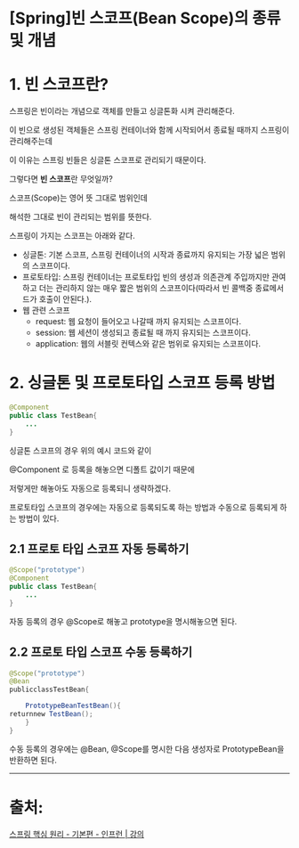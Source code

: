 # [Spring]빈 스코프(Bean Scope)의 종류 및 개념

# **1. 빈 스코프란?**

스프링은 빈이라는 개념으로 객체를 만들고 싱글톤화 시켜 관리해준다.

이 빈으로 생성된 객체들은 스프링 컨테이너와 함께 시작되어서 종료될 때까지 스프링이 관리해주는데

이 이유는 스프링 빈들은 싱글톤 스코프로 관리되기 때문이다.

그렇다면 **빈 스코프**란 무엇일까?

스코프(Scope)는 영어 뜻 그대로 범위인데

해석한 그대로 빈이 관리되는 범위를 뜻한다.

스프링이 가지는 스코프는 아래와 같다.

- 싱글톤: 기본 스코프, 스프링 컨테이너의 시작과 종료까지 유지되는 가장 넓은 범위의 스코프이다.
- 프로토타입: 스프링 컨테이너는 프로토타입 빈의 생성과 의존관계 주입까지만 관여하고 더는 관리하지 않는 매우 짧은 범위의 스코프이다(따라서 빈 콜백중 종료메서드가 호출이 안된다.).
- 웹 관련 스코프
    - request: 웹 요청이 들어오고 나갈때 까지 유지되는 스코프이다.
    - session: 웹 세션이 생성되고 종료될 때 까지 유지되는 스코프이다.
    - application: 웹의 서블릿 컨텍스와 같은 범위로 유지되는 스코프이다.

# 2. 싱글톤 및 프로토타입 스코프 등록 방법

```java
@Component
public class TestBean{
	...
}
```

싱글톤 스코프의 경우 위의 예시 코드와 같이

@Component 로 등록을 해놓으면 디폴트 값이기 때문에

저렇게만 해놓아도 자동으로 등록되니 생략하겠다.

프로토타입 스코프의 경우에는 자동으로 등록되도록 하는 방법과 수동으로 등록되게 하는 방법이 있다.

## 2.1 프로토 타입 스코프 자동 등록하기

```java
@Scope("prototype")
@Component
public class TestBean{
	...
}
```

자동 등록의 경우 @Scope로 해놓고 prototype을 명시해놓으면 된다.

## 2.2 프로토 타입 스코프 수동 등록하기

```java
@Scope("prototype")
@Bean
publicclassTestBean{

    PrototypeBeanTestBean(){
returnnew TestBean();
    }
}
```

수동 등록의 경우에는 @Bean, @Scope를 명시한 다음 생성자로 PrototypeBean을 반환하면 된다.

---

# 출처:

[스프링 핵심 원리 - 기본편 - 인프런 | 강의](https://www.inflearn.com/course/%EC%8A%A4%ED%94%84%EB%A7%81-%ED%95%B5%EC%8B%AC-%EC%9B%90%EB%A6%AC-%EA%B8%B0%EB%B3%B8%ED%8E%B8/dashboard)